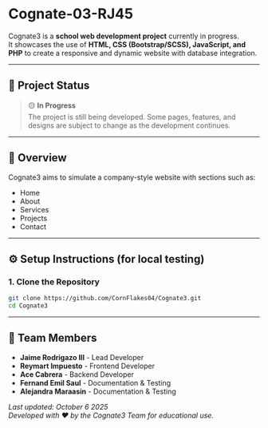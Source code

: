 # Cognate-03-RJ45

Cognate3 is a **school web development project** currently in progress.  
It showcases the use of **HTML, CSS (Bootstrap/SCSS), JavaScript, and PHP** to create a responsive and dynamic website with database integration.

---

## 🚧 Project Status

> 🟡 **In Progress**  
> The project is still being developed. Some pages, features, and designs are subject to change as the development continues.

---

## 🧩 Overview

Cognate3 aims to simulate a company-style website with sections such as:
- Home  
- About  
- Services  
- Projects  
- Contact  

---

## ⚙️ Setup Instructions (for local testing)

### 1. Clone the Repository
```bash
git clone https://github.com/CornFlakes04/Cognate3.git
cd Cognate3
```
---

## 👥 Team Members

- **Jaime Rodrigazo III** - Lead Developer
- **Reymart Impuesto** - Frontend Developer  
- **Ace Cabrera** - Backend Developer 
- **Fernand Emil Saul** - Documentation & Testing 
- **Alejandra Maraasin** - Documentation & Testing 


*Last updated: October 6 2025*  
*Developed with ❤️ by the Cognate3 Team for educational use.*

